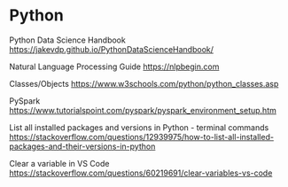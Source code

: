 # Python

Python Data Science Handbook https://jakevdp.github.io/PythonDataScienceHandbook/

Natural Language Processing Guide https://nlpbegin.com

Classes/Objects https://www.w3schools.com/python/python_classes.asp

PySpark https://www.tutorialspoint.com/pyspark/pyspark_environment_setup.htm

List all installed packages and versions in Python - terminal commands https://stackoverflow.com/questions/12939975/how-to-list-all-installed-packages-and-their-versions-in-python

Clear a variable in VS Code https://stackoverflow.com/questions/60219691/clear-variables-vs-code
